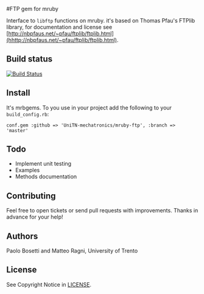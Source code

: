#FTP gem for mruby


Interface to `libftp` functions on mruby. it's based on Thomas Pfau's FTPlib library, for documentation and license see [http://nbpfaus.net/~pfau/ftplib/ftplib.html](hhttp://nbpfaus.net/~pfau/ftplib/ftplib.html).


## Build status

[![Build Status](https://travis-ci.org/UniTN-Mechatronics/mruby-ftp.svg)](https://travis-ci.org/UniTN-Mechatronics/mruby-ftp)

## Install

It's mrbgems. To you use in your project add the following to your ``build_config.rb``:

    conf.gem :github => 'UniTN-mechatronics/mruby-ftp', :branch => 'master'



## Todo

* Implement unit testing
* Examples
* Methods documentation


## Contributing

Feel free to open tickets or send pull requests with improvements.
Thanks in advance for your help!


## Authors

Paolo Bosetti and Matteo Ragni, University of Trento

## License

See Copyright Notice in [LICENSE](https://github.com/UniTN-mechatronics/mruby-ftp/blob/master/LICENSE).
